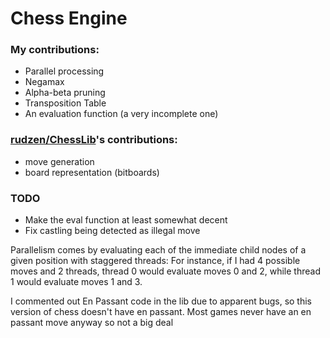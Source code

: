 ﻿# Chess Engine

### My contributions:
- Parallel processing
- Negamax
- Alpha-beta pruning
- Transposition Table
- An evaluation function (a very incomplete one)

### [rudzen/ChessLib](https://github.com/rudzen/ChessLib)'s contributions:
- move generation
- board representation (bitboards)

### TODO
- Make the eval function at least somewhat decent
- Fix castling being detected as illegal move

Parallelism comes by evaluating each of the immediate child nodes of a given position with staggered threads:
For instance, if I had 4 possible moves and 2 threads, thread 0 would evaluate moves 0 and 2, while thread 1 would evaluate moves 1 and 3.

I commented out En Passant code in the lib due to apparent bugs, so this version of chess doesn't have en passant. Most games never have an en passant move anyway so not a big deal